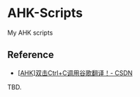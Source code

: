 # AHK-Scripts
My AHK scripts

## Reference
- [[AHK]双击Ctrl+C调用谷歌翻译！- CSDN](https://blog.csdn.net/liuyukuan/article/details/103133301)

TBD.
